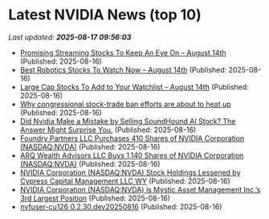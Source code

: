 # Latest NVIDIA News (top 10)
_Last updated: **2025-08-17 09:56:03**_

- [Promising Streaming Stocks To Keep An Eye On – August 14th](https://www.etfdailynews.com/2025/08/16/promising-streaming-stocks-to-keep-an-eye-on-august-14th/) (Published: 2025-08-16)
- [Best Robotics Stocks To Watch Now – August 14th](https://www.etfdailynews.com/2025/08/16/best-robotics-stocks-to-watch-now-august-14th/) (Published: 2025-08-16)
- [Large Cap Stocks To Add to Your Watchlist – August 14th](https://www.etfdailynews.com/2025/08/16/large-cap-stocks-to-add-to-your-watchlist-august-14th/) (Published: 2025-08-16)
- [Why congressional stock-trade ban efforts are about to heat up](https://www.businessinsider.com/congressional-stock-trade-ban-efforts-heating-up-2025-8) (Published: 2025-08-16)
- [Did Nvidia Make a Mistake by Selling SoundHound AI Stock? The Answer Might Surprise You.](https://consent.yahoo.com/v2/collectConsent?sessionId=1_cc-session_fab3d6e2-0383-42fa-8a15-e4c74ec3df7d) (Published: 2025-08-16)
- [Foundry Partners LLC Purchases 410 Shares of NVIDIA Corporation (NASDAQ:NVDA)](https://www.etfdailynews.com/2025/08/16/foundry-partners-llc-purchases-410-shares-of-nvidia-corporation-nasdaqnvda/) (Published: 2025-08-16)
- [ARQ Wealth Advisors LLC Buys 1,140 Shares of NVIDIA Corporation (NASDAQ:NVDA)](https://www.etfdailynews.com/2025/08/16/arq-wealth-advisors-llc-buys-1140-shares-of-nvidia-corporation-nasdaqnvda/) (Published: 2025-08-16)
- [NVIDIA Corporation (NASDAQ:NVDA) Stock Holdings Lessened by Cypress Capital Management LLC WY](https://www.etfdailynews.com/2025/08/16/nvidia-corporation-nasdaqnvda-stock-holdings-lessened-by-cypress-capital-management-llc-wy/) (Published: 2025-08-16)
- [NVIDIA Corporation (NASDAQ:NVDA) is Mystic Asset Management Inc.’s 3rd Largest Position](https://www.etfdailynews.com/2025/08/16/nvidia-corporation-nasdaqnvda-is-mystic-asset-management-inc-s-3rd-largest-position/) (Published: 2025-08-16)
- [nvfuser-cu126 0.2.30.dev20250816](https://pypi.org/project/nvfuser-cu126/0.2.30.dev20250816/) (Published: 2025-08-16)
